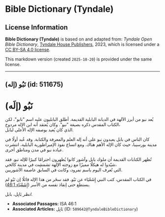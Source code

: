 # Bible Dictionary (Tyndale)

## License Information

**Bible Dictionary (Tyndale)** is based on and adapted from: _Tyndale Open Bible Dictionary_, [Tyndale House Publishers](https://tyndaleopenresources.com/), 2023, which is licensed under a [CC BY-SA 4.0 license](https://creativecommons.org/licenses/by-sa/4.0/legalcode.en).

This markdown version (created `2025-10-20`) is provided under the same license.



--------------------------------

## نَبُو (إله) (id: 511675)

نَبُو (إلَه)
============

يُعد نبو من أبرز الآلهة في الديانة البابلية القديمة. أطلق البابليون عليه اسم "نابو"، لكن الكتاب المقدس ذكره بصيغة "نبو". وكان يُعتقد أنه ابن الإله مردوخ،  
الذي كان يُعبد بوصفه الإله الأعلى لبابل.

كان الناس في بابل يعبدون نبو على أنه إله العلم والمعرفة والكتابة. وقد عُبد أولًا في مدينة بورسيبا، حيث كان الإله الأهم هناك. ومع اتساع نفوذ الإمبراطورية البابلية، انتشرت عبادة نبو في مدن ومناطق أخرى.

تُظهر الكتابات القديمة أن ملوك بابل وآشور كانوا يُظهرون احترامًا كبيرًا للإله نبو. فقد شيّدوا له هيكلًا مميزًا مع زوجته الإلهة تشمشِت في مدينة كالخي،  
التي تُعرف اليوم باسم نمرود، وكانت في السابق عاصمة الآشوريين.

في الكتاب المقدس، كتب النبي إِشَعْيَاء عن نَبُو. فقد سخَر من هذا الإله قائلًا إن نَبُو لم يستطع حتى إنقاذ نفسه من الأسر ([إِشَعْيَاء 46:1](https://ref.ly/Isa46:1)).

*انظر* بَابِل، بابل.

* **Associated Passages:** ISA 46:1
* **Associated Articles:** بَابِل (ID: `509642@TyndaleBibleDictionary`)

